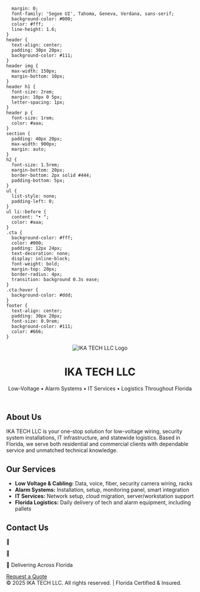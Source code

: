 
      margin: 0;
      font-family: 'Segoe UI', Tahoma, Geneva, Verdana, sans-serif;
      background-color: #000;
      color: #fff;
      line-height: 1.6;
    }
    header {
      text-align: center;
      padding: 30px 20px;
      background-color: #111;
    }
    header img {
      max-width: 150px;
      margin-bottom: 10px;
    }
    header h1 {
      font-size: 2rem;
      margin: 10px 0 5px;
      letter-spacing: 1px;
    }
    header p {
      font-size: 1rem;
      color: #aaa;
    }
    section {
      padding: 40px 20px;
      max-width: 900px;
      margin: auto;
    }
    h2 {
      font-size: 1.5rem;
      margin-bottom: 20px;
      border-bottom: 2px solid #444;
      padding-bottom: 5px;
    }
    ul {
      list-style: none;
      padding-left: 0;
    }
    ul li::before {
      content: "• ";
      color: #aaa;
    }
    .cta {
      background-color: #fff;
      color: #000;
      padding: 12px 24px;
      text-decoration: none;
      display: inline-block;
      font-weight: bold;
      margin-top: 20px;
      border-radius: 4px;
      transition: background 0.3s ease;
    }
    .cta:hover {
      background-color: #ddd;
    }
    footer {
      text-align: center;
      padding: 30px 20px;
      font-size: 0.9rem;
      background-color: #111;
      color: #666;
    }
  </style>
</head>
<body>

<header>
  <img src="logo.png" alt="IKA TECH LLC Logo" />
  <h1>IKA TECH LLC</h1>
  <p>Low-Voltage • Alarm Systems • IT Services • Logistics Throughout Florida</p>
</header>

<section>
  <h2>About Us</h2>
  <p>
    IKA TECH LLC is your one-stop solution for low-voltage wiring, security system installations, IT infrastructure, and statewide logistics. 
    Based in Florida, we serve both residential and commercial clients with dependable service and unmatched technical knowledge.
  </p>
</section>

<section>
  <h2>Our Services</h2>
  <ul>
    <li><strong>Low Voltage & Cabling:</strong> Data, voice, fiber, security camera wiring, racks</li>
    <li><strong>Alarm Systems:</strong> Installation, setup, monitoring panel, smart integration</li>
    <li><strong>IT Services:</strong> Network setup, cloud migration, server/workstation support</li>
    <li><strong>Florida Logistics:</strong> Daily delivery of tech and alarm equipment, including pallets</li>
  </ul>
</section>

<section>
  <h2>Contact Us</h2>
  <p>📧 <a href="mailto:info@ika-tech.cloud" style="color: #fff;">info@ika-tech.cloud</a></p>
  <p>📧 <a href="mailto:italavera75@ika-tech.cloud" style="color: #fff;">italavera75@ika-tech.cloud</a></p>
  <p>📍 Delivering Across Florida</p>
  <a href="mailto:info@ika-tech.cloud" class="cta">Request a Quote</a>
</section>

<footer>
  &copy; 2025 IKA TECH LLC. All rights reserved. | Florida Certified & Insured.
</footer>

</body>
</html>

